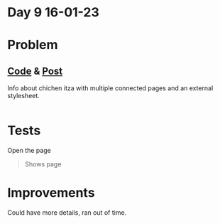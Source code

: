 # Day 9 16-01-23

# Problem

## [Code](https://github.com/sohrabhamza/Days-of-code-JS/tree/main/Day%2010) & [Post](https://www.linkedin.com/posts/sohrab-hamza-ab13151a5_vitbhopalgaming-daysofcode-day9-activity-7021181184688689152-ZOwI?utm_source=share&utm_medium=member_desktop)

Info about chichen itza with multiple connected pages and an external stylesheet. 

<img title="" src="https://i.imgur.com/EhJQVvc.png" alt="" href="https://i.imgur.com/lmZchNC.png">

# Tests

Open the page

> Shows page

# Improvements

Could have more details, ran out of time. 
